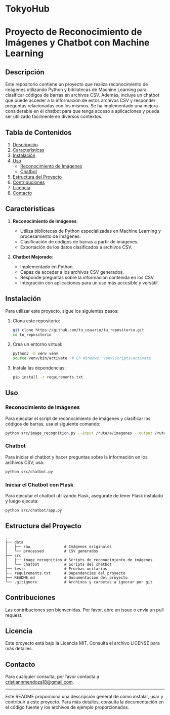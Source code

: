 # TokyoHub

# Proyecto de Reconocimiento de Imágenes y Chatbot con Machine Learning

## Descripción

Este repositorio contiene un proyecto que realiza reconocimiento de imágenes utilizando Python y bibliotecas de Machine Learning para clasificar códigos de barras en archivos CSV. Además, incluye un chatbot que puede acceder a la información de estos archivos CSV y responder preguntas relacionadas con los mismos. Se ha implementado una mejora considerable en el chatbot para que tenga acceso a aplicaciones y pueda ser utilizado fácilmente en diversos contextos.

## Tabla de Contenidos

1. [Descripción](#descripción)
2. [Características](#características)
3. [Instalación](#instalación)
4. [Uso](#uso)
   - [Reconocimiento de Imágenes](#reconocimiento-de-imágenes)
   - [Chatbot](#chatbot)
5. [Estructura del Proyecto](#estructura-del-proyecto)
6. [Contribuciones](#contribuciones)
7. [Licencia](#licencia)
8. [Contacto](#contacto)

## Características

1. **Reconocimiento de Imágenes**:
   - Utiliza bibliotecas de Python especializadas en Machine Learning y procesamiento de imágenes.
   - Clasificación de códigos de barras a partir de imágenes.
   - Exportación de los datos clasificados a archivos CSV.

2. **Chatbot Mejorado**:
   - Implementado en Python.
   - Capaz de acceder a los archivos CSV generados.
   - Responde preguntas sobre la información contenida en los CSV.
   - Integración con aplicaciones para un uso más accesible y versátil.

## Instalación

Para utilizar este proyecto, sigue los siguientes pasos:

1. Clona este repositorio:
    ```bash
    git clone https://github.com/tu_usuario/tu_repositorio.git
    cd tu_repositorio
    ```

2. Crea un entorno virtual:
    ```bash
    python3 -m venv venv
    source venv/bin/activate  # En Windows: venv\Scripts\activate
    ```

3. Instala las dependencias:
    ```bash
    pip install -r requirements.txt
    ```

## Uso

### Reconocimiento de Imágenes

Para ejecutar el script de reconocimiento de imágenes y clasificar los códigos de barras, usa el siguiente comando:

```bash
python src/image_recognition.py --input /ruta/a/imagenes --output /ruta/a/archivos_csv
```

### Chatbot

Para iniciar el chatbot y hacer preguntas sobre la información en los archivos CSV, usa:

```bash
python src/chatbot.py
```

### Iniciar el Chatbot con Flask

Para ejecutar el chatbot utilizando Flask, asegúrate de tener Flask instalado y luego ejecuta:

```bash
python src/chatbot/app.py
```

## Estructura del Proyecto

```
.
├── data
│   ├── raw               # Imágenes originales
│   └── processed         # CSV generados
├── src
│   ├── image_recognition # Scripts de reconocimiento de imágenes
│   └── chatbot           # Scripts del chatbot
├── tests                 # Pruebas unitarias
├── requirements.txt      # Dependencias del proyecto
├── README.md             # Documentación del proyecto
└── .gitignore            # Archivos y carpetas a ignorar por git
```

## Contribuciones

Las contribuciones son bienvenidas. Por favor, abre un issue o envía un pull request.

## Licencia

Este proyecto está bajo la Licencia MIT. Consulta el archivo LICENSE para más detalles.

## Contacto

Para cualquier consulta, por favor contacta a [cristiannmendoza18@gmail.com](mailto:cristiannmendoza18@gmail.com).

---

Este README proporciona una descripción general de cómo instalar, usar y contribuir a este proyecto. Para más detalles, consulta la documentación en el código fuente y los archivos de ejemplo proporcionados.
